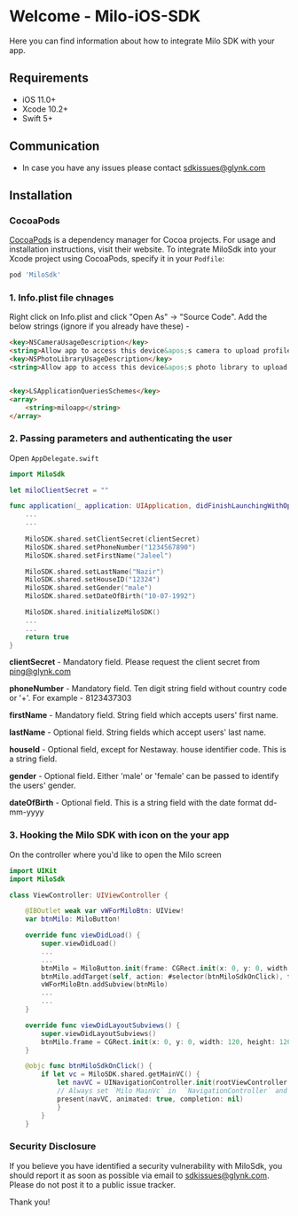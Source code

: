 # Welcome - Milo-iOS-SDK
Here you can find information about how to integrate Milo SDK with your app. 

## Requirements

- iOS 11.0+
- Xcode 10.2+
- Swift 5+

## Communication

- In case you have any issues please contact [sdkissues@glynk.com](sdkissues@glynk.com)

## Installation

### CocoaPods

[CocoaPods](https://cocoapods.org) is a dependency manager for Cocoa projects. For usage and installation instructions, visit their website. To integrate MiloSdk into your Xcode project using CocoaPods, specify it in your `Podfile`:

```ruby
pod 'MiloSdk'
```


### 1. Info.plist file chnages

Right click on Info.plist and click "Open As" -> "Source Code". Add the below strings (ignore if you already have these) - 

```html
<key>NSCameraUsageDescription</key>
<string>Allow app to access this device&apos;s camera to upload profile picture &amp; create posts.</string>
<key>NSPhotoLibraryUsageDescription</key>
<string>Allow app to access this device&apos;s photo library to upload profile picture &amp; create posts.</string>


<key>LSApplicationQueriesSchemes</key>
<array>
    <string>miloapp</string>
</array>

```

### 2. Passing parameters and authenticating the user


Open `AppDelegate.swift`

```swift
import MiloSdk
```

```swift
let miloClientSecret = ""

func application(_ application: UIApplication, didFinishLaunchingWithOptions launchOptions: [UIApplication.LaunchOptionsKey: Any]?) -> Bool {
    ...
    ...
    
    MiloSDK.shared.setClientSecret(clientSecret)
    MiloSDK.shared.setPhoneNumber("1234567890")
    MiloSDK.shared.setFirstName("Jaleel")

    MiloSDK.shared.setLastName("Nazir")
    MiloSDK.shared.setHouseID("12324")
    MiloSDK.shared.setGender("male")
    MiloSDK.shared.setDateOfBirth("10-07-1992")

    MiloSDK.shared.initializeMiloSDK()
    ...
    ...
    return true
}
```

**clientSecret** - Mandatory field. Please request the client secret from ping@glynk.com

**phoneNumber** - Mandatory field. Ten digit string field without country code or '+'. For example - 8123437303

**firstName** - Mandatory field. String field which accepts users' first name.

**lastName** - Optional field. String fields which accept users' last name.

**houseId** - Optional field, except for Nestaway. house identifier code. This is a string field.

**gender** - Optional field. Either 'male' or 'female' can be passed to identify the users' gender.

**dateOfBirth** - Optional field. This is a string field with the date format dd-mm-yyyy

### 3. Hooking the Milo SDK with icon on the your app

On the controller where you'd like to open the Milo screen

```swift
import UIKit
import MiloSdk

class ViewController: UIViewController {

	@IBOutlet weak var vWForMiloBtn: UIView!
	var btnMilo: MiloButton!

	override func viewDidLoad() {
		super.viewDidLoad()
		...
		...
		btnMilo = MiloButton.init(frame: CGRect.init(x: 0, y: 0, width: 120, height: 120))
		btnMilo.addTarget(self, action: #selector(btnMiloSdkOnClick), for: UIControl.Event.touchUpInside)
		vWForMiloBtn.addSubview(btnMilo)
		...
		...
	}

	override func viewDidLayoutSubviews() {
		super.viewDidLayoutSubviews()
		btnMilo.frame = CGRect.init(x: 0, y: 0, width: 120, height: 120)
	}

	@objc func btnMiloSdkOnClick() {
		if let vc = MiloSDK.shared.getMainVC() {
			let navVC = UINavigationController.init(rootViewController: vc)
			// Always set `Milo MainVc` in  `NavigationController` and use 'present' method, do not use 'push' method, because 'back' action is handled only for 'present'.
			present(navVC, animated: true, completion: nil)
			}
		}
	}
```

### Security Disclosure

If you believe you have identified a security vulnerability with MiloSdk, you should report it as soon as possible via email to sdkissues@glynk.com. Please do not post it to a public issue tracker.

Thank you!
